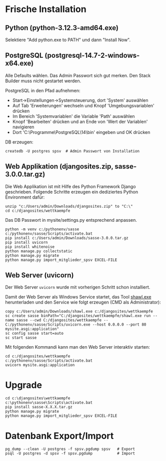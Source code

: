 Frische Installation
====================

Python (python-3.12.3-amd64.exe)
------
Selektiere "Add python.exe to PATH" und dann "Install Now".

PostgreSQL (postgresql-14.7-2-windows-x64.exe)
----------
Alle Defaults wählen. Das Admin Passwort sich gut merken. Den Stack Builder
muss nicht gestartet werden.

PostgreSQL in den Pfad aufnehmen:
- Start->Einstellungen->Systemsteuerung, dort 'System' auswählen
- Auf Tab 'Erweiterungen' wechseln und Knopf 'Umgebungsvariablen' drücken
- Im Bereich 'Systemvariablen' die Variable 'Path' auswählen
- Knopf 'Bearbeiten' drücken und an Ende von 'Wert der Variablen' navigieren
- Dort 'C:\Programme\PostgreSQL\14\bin' eingeben und OK drücken

DB erzeugen:

    createdb -U postgres spsv  # Admin Passwort von Installation

Web Applikation (djangosites.zip, sasse-3.0.0.tar.gz)
---------------
Die Web Applikation ist mit Hilfe des Python Framework Django geschrieben.
Folgende Schritte erzeugen ein dediziertes Python Environment dafür:

    unzip "c:/Users/admin/Downloads/djangosites.zip" to "C:\"
    cd c:/djangosites/wettkaempfe

Das DB Passwort in mysite/settings.py entsprechend anpassen.

    python -m venv c:/pythonenv/sasse
    c:/pythonenv/sasse/Scripts/activate.bat
    pip install c:/Users/admin/Downloads/sasse-3.0.0.tar.gz
    pip install uvicorn
    pip install whitenoise
    python manage.py collectstatic
    python manage.py migrate
    python manage.py import_mitglieder_spsv EXCEL-FILE

Web Server (uvicorn)
----------
Der Web Server `uvicorn` wurde mit vorherigen Schritt schon installiert.

Damit der Web Server als Windows Service startet, das Tool
[shawl.exe](https://github.com/mtkennerly/shawl) herunterladen und den Service
wie folgt erzeugen (CMD als Administrator):

    copy c:/Users/admin/Downloads/shawl.exe c:/djangosites/wettkaempfe
    sc create sasse binPath="C:/djangosites/wettkaempfe/shawl.exe run --name sasse --cwd C:/djangosites/wettkaempfe -- C:/pythonenv/sasse/Scripts/uvicorn.exe --host 0.0.0.0 --port 80 mysite.asgi:application"
    sc config sasse start=auto
    sc start sasse


Mit folgenden Kommandi kann man den Web Server interaktiv starten:

    cd c:/djangosites/wettkaempfe
    c:/pythonenv/sasse/Scripts/activate.bat
    uvicorn mysite.asgi:application


Upgrade
=======

    cd c:\djangosites\wettkaempfe
    c:\pythonenv\sasse\Scripts\activate.bat
    pip install sasse-X.X.X.tar.gz
    python manage.py migrate
    python manage.py import_mitglieder_spsv EXCEL-FILE


Datenbank Export/Import
=======================

    pg_dump --clean -U postgres -f spsv.pgdump spsv   # Export
    psql -U postgres -d spsv -f spsv.pgdump           # Import
